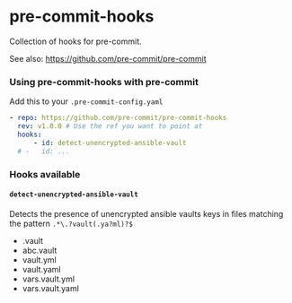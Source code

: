 # pre-commit-hooks

Collection of hooks for pre-commit.

See also: https://github.com/pre-commit/pre-commit

### Using pre-commit-hooks with pre-commit

Add this to your `.pre-commit-config.yaml`

```yaml
- repo: https://github.com/pre-commit/pre-commit-hooks
  rev: v1.0.0 # Use the ref you want to point at
  hooks:
      - id: detect-unencrypted-ansible-vault
  # -   id: ...
```

### Hooks available

#### `detect-unencrypted-ansible-vault`

Detects the presence of unencrypted ansible vaults keys in files matching the pattern `.*\.?vault(.ya?ml)?$`

-   .vault
-   abc.vault
-   vault.yml
-   vault.yaml
-   vars.vault.yml
-   vars.vault.yaml
